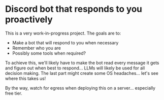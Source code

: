 # Discord bot that responds to you proactively
This is a very work-in-progress project.
The goals are to:
- Make a bot that will respond to you when necessary
- Remember who you are
- Possibly some tools when required?

To achieve this, we'll likely have to make the bot read every message it gets and figure out when best to respond...
LLMs will likely be used for all decision making.
The last part might create some OS headaches... let's see where this takes us!

By the way, watch for egress when deploying this on a server... especially free tier.